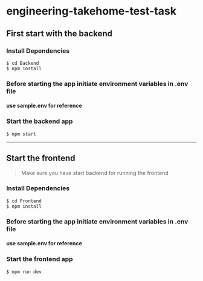 # engineering-takehome-test-task

## First start with the backend

### Install Dependencies

```
$ cd Backend
$ npm install
```

### Before starting the app initiate environment variables in .env file

#### use sample.env for reference

### Start the backend app

```
$ npm start
```

---

## Start the frontend

> Make sure you have start backend for running the frontend

### Install Dependencies

```
$ cd Frontend
$ npm install
```

### Before starting the app initiate environment variables in .env file

#### use sample.env for reference

### Start the frontend app

```
$ npm run dev
```

